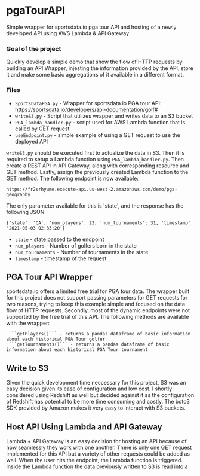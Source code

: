 # pgaTourAPI
Simple wrapper for sportsdata.io pga tour API and hosting of a newly developed API using AWS Lambda & API Gateway

### Goal of the project
Quickly develop a simple demo that show the flow of HTTP requests by building an API Wrapper, injesting the information provided by the API, store it and make some basic aggregations of it available in a different format. 

### Files 
- ```SportsDataPGA.py``` - Wrapper for sportsdata.io PGA tour API: https://sportsdata.io/developers/api-documentation/golf#
- ```writeS3.py``` - Script that utilizes wrapper and writes data to an S3 bucket
- ```PGA_lambda_handler.py``` - script used for AWS Lambda function that is called by GET request
- ```useEndpoint.py``` - simple example of using a GET request to use the deployed API

```writeS3.py``` should be executed first to actualize the data in S3. Then it is required to setup a Lambda function using ```PGA_lambda_handler.py```. Then create a REST API in API Gateway, along with corresponding resource and GET method. Lastly, assign the previously created Lambda function to the GET method. The following endpoint is now available:  

```https://fr2srhyume.execute-api.us-west-2.amazonaws.com/demo/pga-geography```

The only parameter available for this is 'state', and the response has the following JSON

```{'state': 'CA', 'num_players': 23, 'num_tournaments': 31, 'timestamp': '2021-05-03 02:33:20'}```

- ```state``` - state passed to the endpoint
- ```num_players``` - Number of golfers born in the state
- ```num_tournaments``` - Number of tournaments in the state
- ```timestamp``` - timestamp of the request

## PGA Tour API Wrapper
sportsdata.io offers a limited free trial for PGA tour data. The wrapper built for this project does not support passing parameters for GET requests for two reasons, trying to keep this example simple and focused on the data flow of HTTP requests. Secondly, most of the dynamic endpoints were not supported by the free trial of this API. The following methods are available with the wrapper:  

     ```getPlayers()``` - returns a pandas dataframe of basic information about each historical PGA Tour golfer  
     ```getTournaments()``` - returns a pandas dataframe of basic information about each historical PGA Tour tournament

## Write to S3
Given the quick development time neccessary for this project, S3 was an easy decision given its ease of configuration and low cost. I shortly considered using Redshift as well but decided against it as the configuration of Redshift has potential to be more time consuming and costly. The boto3 SDK provided by Amazon makes it very easy to interact with S3 buckets. 

## Host API Using Lambda and API Gateway
Lambda + API Gateway is an easy decision for hosting an API because of how seamlessly they work with one another. There is only one GET request implemented for this API but a variety of other requests could be added as well. When the user hits the endpoint, the Lambda function is triggered. Inside the Lambda function the data previously written to S3 is read into a 

